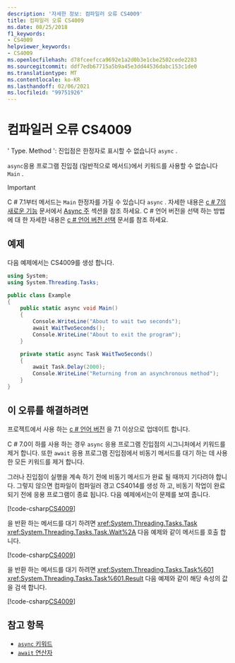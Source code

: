```yaml
---
description: '자세한 정보: 컴파일러 오류 CS4009'
title: 컴파일러 오류 CS4009
ms.date: 08/25/2018
f1_keywords:
- CS4009
helpviewer_keywords:
- CS4009
ms.openlocfilehash: d78fceefcca9692e1a2d0b3e1cbe2502cede2283
ms.sourcegitcommit: ddf7edb67715a5b9a45e3dd44536dabc153c1de0
ms.translationtype: MT
ms.contentlocale: ko-KR
ms.lasthandoff: 02/06/2021
ms.locfileid: "99751926"
---
```

# <a name="compiler-error-cs4009"></a>컴파일러 오류 CS4009

' Type. Method ': 진입점은 한정자로 표시할 수 없습니다 `async` .

`async`응용 프로그램 진입점 (일반적으로 메서드)에서 키워드를 사용할 수 없습니다 `Main` .

> [!IMPORTANT]
> C # 7.1부터 메서드는 `Main` 한정자를 가질 수 있습니다 `async` . 자세한 내용은 [c # 7의 새로운 기능](../whats-new/csharp-7.md) 문서에서 [Async 주](../whats-new/csharp-7.md#async-main) 섹션을 참조 하세요. C # 언어 버전을 선택 하는 방법에 대 한 자세한 내용은 [c # 언어 버전 선택](../language-reference/configure-language-version.md) 문서를 참조 하세요.

## <a name="example"></a>예제

다음 예제에서는 CS4009를 생성 합니다.

```csharp
using System;
using System.Threading.Tasks;

public class Example
{
    public static async void Main()
    {
        Console.WriteLine("About to wait two seconds");
        await WaitTwoSeconds();
        Console.WriteLine("About to exit the program");
    }

    private static async Task WaitTwoSeconds()
    {
        await Task.Delay(2000);
        Console.WriteLine("Returning from an asynchronous method");
    }
}
```

## <a name="to-correct-this-error"></a>이 오류를 해결하려면

프로젝트에서 사용 하는 [c # 언어 버전](../language-reference/configure-language-version.md) 을 7.1 이상으로 업데이트 합니다.

C # 7.0이 하를 사용 하는 경우 `async` 응용 프로그램 진입점의 시그니처에서 키워드를 제거 합니다. 또한 `await` 응용 프로그램 진입점에서 비동기 메서드를 대기 하는 데 사용한 모든 키워드를 제거 합니다.

그러나 진입점이 실행을 계속 하기 전에 비동기 메서드가 완료 될 때까지 기다려야 합니다. 그렇지 않으면 컴파일이 컴파일러 경고 CS4014를 생성 하 고, 비동기 작업이 완료 되기 전에 응용 프로그램이 종료 됩니다. 다음 예제에서는이 문제를 보여 줍니다.

[!code-csharp[CS4009](~/samples/snippets/csharp/misc/cs4009-1.cs)]

을 반환 하는 메서드를 대기 하려면 <xref:System.Threading.Tasks.Task> <xref:System.Threading.Tasks.Task.Wait%2A> 다음 예제와 같이 메서드를 호출 합니다.

[!code-csharp[CS4009](~/samples/snippets/csharp/misc/cs4009-2.cs)]

을 반환 하는 메서드를 대기 하려면 <xref:System.Threading.Tasks.Task%601> <xref:System.Threading.Tasks.Task%601.Result> 다음 예제와 같이 해당 속성의 값을 검색 합니다.

[!code-csharp[CS4009](~/samples/snippets/csharp/misc/cs4009-3.cs)]

## <a name="see-also"></a>참고 항목

- [`async` 키워드](../language-reference/keywords/async.md)
- [`await` 연산자](../language-reference/operators/await.md)

